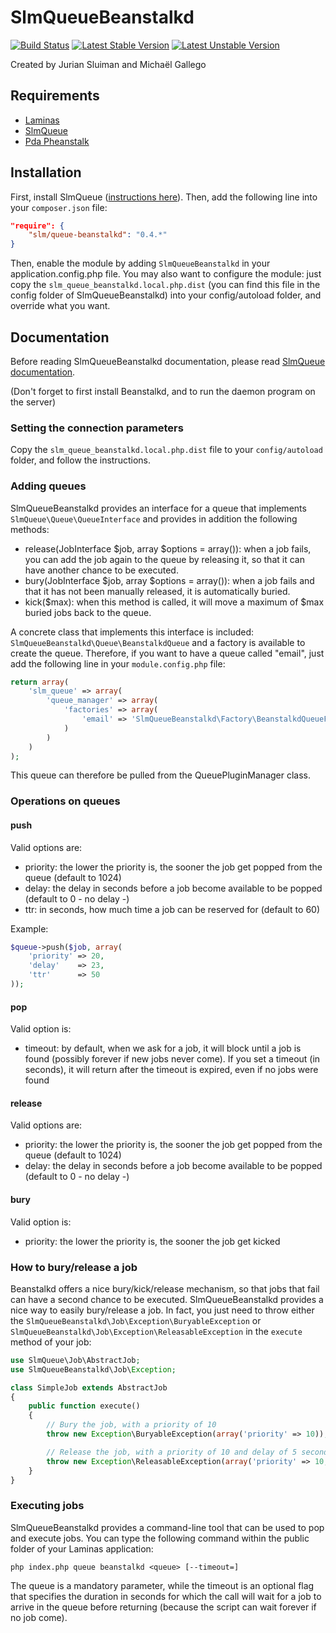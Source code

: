 SlmQueueBeanstalkd
==================

[![Build Status](https://travis-ci.org/juriansluiman/SlmQueueBeanstalkd.png?branch=master)](https://travis-ci.org/juriansluiman/SlmQueueBeanstalkd)
[![Latest Stable Version](https://poser.pugx.org/slm/queue-beanstalkd/v/stable.png)](https://packagist.org/packages/slm/queue-beanstalkd)
[![Latest Unstable Version](https://poser.pugx.org/slm/queue-beanstalkd/v/unstable.png)](https://packagist.org/packages/slm/queue-beanstalkd)


Created by Jurian Sluiman and Michaël Gallego


Requirements
------------
* [Laminas](https://github.com/laminas/zf2)
* [SlmQueue](https://github.com/juriansluiman/SlmQueue)
* [Pda Pheanstalk](https://github.com/pda/pheanstalk)


Installation
------------

First, install SlmQueue ([instructions here](https://github.com/juriansluiman/SlmQueue/blob/master/README.md)). Then,
add the following line into your `composer.json` file:

```json
"require": {
	"slm/queue-beanstalkd": "0.4.*"
}
```

Then, enable the module by adding `SlmQueueBeanstalkd` in your application.config.php file. You may also want to
configure the module: just copy the `slm_queue_beanstalkd.local.php.dist` (you can find this file in the config
folder of SlmQueueBeanstalkd) into your config/autoload folder, and override what you want.


Documentation
-------------

Before reading SlmQueueBeanstalkd documentation, please read [SlmQueue documentation](https://github.com/juriansluiman/SlmQueue).

(Don't forget to first install Beanstalkd, and to run the daemon program on the server)


### Setting the connection parameters

Copy the `slm_queue_beanstalkd.local.php.dist` file to your `config/autoload` folder, and follow the instructions.


### Adding queues

SlmQueueBeanstalkd provides an interface for a queue that implements `SlmQueue\Queue\QueueInterface` and provides in
addition the following methods:

* release(JobInterface $job, array $options = array()): when a job fails, you can add the job again to the queue
by releasing it, so that it can have another chance to be executed.
* bury(JobInterface $job, array $options = array()): when a job fails and that it has not been manually released, it
is automatically buried.
* kick($max): when this method is called, it will move a maximum of $max buried jobs back to the queue.

A concrete class that implements this interface is included: `SlmQueueBeanstalkd\Queue\BeanstalkdQueue` and a factory is available to
create the queue. Therefore, if you want to have a queue called "email", just add the following line in your
`module.config.php` file:

```php
return array(
    'slm_queue' => array(
        'queue_manager' => array(
            'factories' => array(
                'email' => 'SlmQueueBeanstalkd\Factory\BeanstalkdQueueFactory'
            )
        )
    )
);
```

This queue can therefore be pulled from the QueuePluginManager class.


### Operations on queues

#### push

Valid options are:

* priority: the lower the priority is, the sooner the job get popped from the queue (default to 1024)
* delay: the delay in seconds before a job become available to be popped (default to 0 - no delay -)
* ttr: in seconds, how much time a job can be reserved for (default to 60)

Example:

```php
$queue->push($job, array(
    'priority' => 20,
    'delay'    => 23,
    'ttr'      => 50
));
```

#### pop

Valid option is:

* timeout: by default, when we ask for a job, it will block until a job is found (possibly forever if new jobs never
come). If you set a timeout (in seconds), it will return after the timeout is expired, even if no jobs were found

#### release

Valid options are:

* priority: the lower the priority is, the sooner the job get popped from the queue (default to 1024)
* delay: the delay in seconds before a job become available to be popped (default to 0 - no delay -)

#### bury

Valid option is:

* priority: the lower the priority is, the sooner the job get kicked


### How to bury/release a job

Beanstalkd offers a nice bury/kick/release mechanism, so that jobs that fail can have a second chance to be executed.
SlmQueueBeanstalkd provides a nice way to easily bury/release a job. In fact, you just need to throw either
the `SlmQueueBeanstalkd\Job\Exception\BuryableException` or `SlmQueueBeanstalkd\Job\Exception\ReleasableException` in
the `execute` method of your job:

```php
use SlmQueue\Job\AbstractJob;
use SlmQueueBeanstalkd\Job\Exception;

class SimpleJob extends AbstractJob
{
    public function execute()
    {
        // Bury the job, with a priority of 10
        throw new Exception\BuryableException(array('priority' => 10));

        // Release the job, with a priority of 10 and delay of 5 seconds
        throw new Exception\ReleasableException(array('priority' => 10, 'delay' => 5));
    }
}
```


### Executing jobs

SlmQueueBeanstalkd provides a command-line tool that can be used to pop and execute jobs. You can type the following
command within the public folder of your Laminas application:

`php index.php queue beanstalkd <queue> [--timeout=]`

The queue is a mandatory parameter, while the timeout is an optional flag that specifies the duration in seconds
for which the call will wait for a job to arrive in the queue before returning (because the script can wait forever
if no job come).

